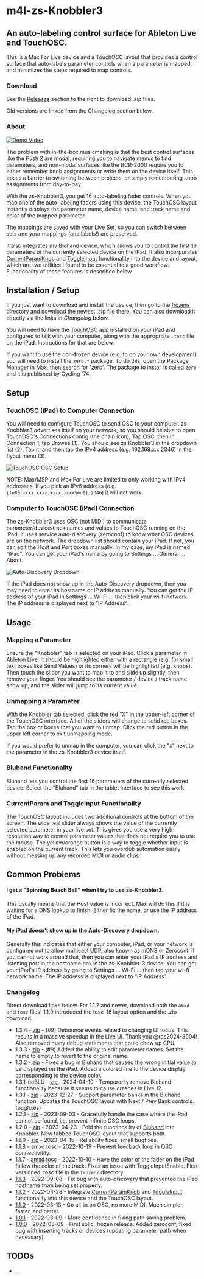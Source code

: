 # m4l-zs-Knobbler3

## An auto-labeling control surface for Ableton Live and TouchOSC.

This is a Max For Live device and a TouchOSC layout that provides a control surface that auto-labels parameter controls when a parameter is mapped, and minimizes the steps required to map controls.

### Download

See the [Releases](https://github.com/zsteinkamp/m4l-zs-Knobbler3/releases) section to the right to download .zip files.

Old versions are linked from the Changelog section below.

### About

[![Demo Video](https://img.youtube.com/vi/ab4QYbsbNW4/0.jpg)](https://www.youtube.com/watch?v=ab4QYbsbNW4)

The problem with in-the-box musicmaking is that the best control surfaces like the Push 2 are modal, requiring you to navigate menus to find parameters, and non-modal surfaces like the BCR-2000 require you to either remember knob assignments or write them on the device itself. This poses a barrier to switching between projects, or simply remembering knob assignments from day-to-day.

With the zs-Knobbler3, you get 16 auto-labeling fader controls. When you map one of the auto-labeling faders using this device, the TouchOSC layout instantly displays the parameter name, device name, and track name and color of the mapped parameter.

The mappings are saved with your Live Set, so you can switch between sets and your mappings (and labels!) are preserved.

It also integrates my [Bluhand](https://github.com/zsteinkamp/m4l-Bluhand) device, which allows you to control the first 16 parameters of the currently selected device on the iPad. It also incorporates [CurrentParamKnob](https://github.com/zsteinkamp/m4l-CurrentParamKnob) and [ToggleInput](https://github.com/zsteinkamp/m4l-js-toggleInput) functionality into the device and layout, which are two utilities I found to be essential to a good workflow. Functionality of these features is described below.

## Installation / Setup

If you just want to download and install the device, then go to the [frozen/](https://github.com/zsteinkamp/m4l-zs-Knobbler3/tree/main/frozen) directory and download the newest .zip file there. You can also download it directly via the links in _Changelog_ below.

You will need to have the [TouchOSC](https://hexler.net/touchosc) app installed on your iPad and configured to talk with your computer, along with the appropriate `.tosc` file on the iPad. Instructions for that are below.

If you want to use the non-frozen device (e.g. to do your own development) you will need to install the `zero.*` package. To do this, open the Package Manager in Max, then search for 'zero'. The package to install is called `zero` and it is published by Cycling '74.

## Setup

### TouchOSC (iPad) to Computer Connection

You will need to configure TouchOSC to send OSC to your computer. zs-Knobbler3 advertises itself on your network, so you should be able to open TouchOSC's Connections config (the chain icon), Tap OSC, then in Connection 1, tap Browse (1). You should see zs Knobbler3 in the dropdown list (2). Tap it, and then tap the IPv4 address (e.g. 192.168.x.x:2346) in the flyout menu (3).

![TouchOSC OSC Setup](images/iPadOscSetup.png)

NOTE: Max/MSP and Max For Live are limited to only working with IPv4 addresses. If you pick an IPv6 address (e.g. `[fe80:xxxx:xxxx:xxxx:xxxx%en0]:2346`) it will not work.

### Computer to TouchOSC (iPad) Connection

The zs-Knobbler3 uses OSC (not MIDI) to communicate parameter/device/track names and values to TouchOSC running on the iPad. It uses service auto-discovery (zeroconf) to know what OSC devices are on the network. The dropdown list should contain your iPad. If not, you can edit the Host and Port boxes manually. In my case, my iPad is named "iPad". You can get your iPad's name by going to Settings ... General ... About.

![Auto-Discovery Dropdown](images/autoDiscovery.png)

If the iPad does not show up in the Auto-Discovery dropdown, then you may need to enter its hostname or IP address manually. You can get the IP address of your iPad in Settings ... Wi-Fi ... then click your wi-fi network. The IP address is displayed next to "IP Address".

## Usage

### Mapping a Parameter

Ensure the "Knobbler" tab is selected on your iPad. Click a parameter in Ableton Live. It should be highlighted either with a rectangle (e.g. for small text boxes like Send Values) or its corners will be highlighted (e.g. knobs). Then touch the slider you want to map it to and slide up slightly, then remove your finger. You should see the parameter / device / track name show up, and the slider will jump to its current value.

### Unmapping a Parameter

With the Knobbler tab selected, click the red "X" in the upper-left corner of the TouchOSC interface. All of the sliders will change to solid red boxes. Tap the box or boxes that you want to unmap. Click the red button in the upper left corner to exit unmapping mode.

If you would prefer to unmap in the computer, you can click the "x" next to the parameter in the zs-Knobbler3 device itself.

### Bluhand Functionality

Bluhand lets you control the first 16 parameters of the currently selected device. Select the "Bluhand" tab in the tablet interface to see this work.

### CurrentParam and ToggleInput Functionality

The TouchOSC layout includes two additional controls at the bottom of the screen. The wide teal slider always shows the value of the currently selected parameter in your live set. This gives you use a very high-resolution way to control parameter values that does not require you to use the mouse. The yellow/orange button is a way to toggle whether input is enabled on the current track. This lets you overdub automation easily without messing up any recorded MIDI or audio clips.

## Common Problems

#### I get a "Spinning Beach Ball" when I try to use zs-Knobbler3.

This usually means that the Host value is incorrect. Max will do this if it is waiting for a DNS lookup to finish. Either fix the name, or use the IP address of the iPad.

#### My iPad doesn't show up in the Auto-Discovery dropdown.

Generally this indicates that either your computer, iPad, or your network is configured not to allow multicast UDP, also known as mDNS or Zeroconf. If you cannot work around that, then you can enter your iPad's IP address and listening port in the hostname box in the zs-Knobbler-3 device. You can get your iPad's IP address by going to Settings ... Wi-Fi ... then tap your wi-fi network name. The IP address is displayed next to "IP Address".

### Changelog

Direct download links below. For 1.1.7 and newer, download both the `amxd` and `tosc` files! 1.1.9 introduced the tosc-16 layout option and the .zip download.

- 1.3.4 - [zip](https://github.com/zsteinkamp/m4l-zs-Knobbler3/releases/download/1.3.4/zs-Knobbler3-1.3.4.zip) - (#9) Debounce events related to changing UI focus. This results in a massive speedup in the Live UI. Thank you @rds2024-3004! Also removed many debug statements that could chew up CPU.
- 1.3.3 - [zip](https://github.com/zsteinkamp/m4l-zs-Knobbler3/releases/download/1.3.3/zs-Knobbler3-1.3.3.zip) - (#9) Added the ability to edit parameter names. Set the name to empty to revert to the original name.
- 1.3.2 - [zip](https://github.com/zsteinkamp/m4l-zs-Knobbler3/releases/download/1.3.2/zs-Knobbler3-1.3.2.zip) - Fixed a bug in Bluhand that caused the wrong initial value to be displayed on the iPad. Added a colored line to the device display corresponding to the device color.
- 1.3.1-noBLU - [zip](https://github.com/zsteinkamp/m4l-zs-Knobbler3/raw/main/frozen/zs-Knobbler3-1.3.1-noBLU.zip) - 2024-04-10 - Temporarily remove Bluhand functionality because it seems to cause crashes in Live 12.
- 1.3.1 - [zip](https://github.com/zsteinkamp/m4l-zs-Knobbler3/raw/main/frozen/zs-Knobbler3-1.3.1.zip) - 2023-12-27 - Support parameter banks in the Bluhand function. Updates the TouchOSC layout with Next / Prev Bank controls. (bugfixes)
- 1.2.1 - [zip](https://github.com/zsteinkamp/m4l-zs-Knobbler3/raw/main/frozen/zs-Knobbler3-1.2.1.zip) - 2023-09-03 - Gracefully handle the case where the iPad cannot be found, i.e. prevent infinite OSC loops.
- 1.2.0 - [zip](https://github.com/zsteinkamp/m4l-zs-Knobbler3/raw/main/frozen/zs-Knobbler3-1.2.0.zip) - 2023-04-23 - Fold the functionality of [Bluhand](https://github.com/zsteinkamp/m4l-Bluhand) into Knobbler. New tabbed TouchOSC layout that supports both.
- 1.1.9 - [zip](https://github.com/zsteinkamp/m4l-zs-Knobbler3/raw/main/frozen/zs-Knobbler3-1.1.9.zip) - 2023-04-15 - Reliability fixes, small bugfixes.
- 1.1.8 - [amxd](https://github.com/zsteinkamp/m4l-zs-Knobbler3/raw/main/frozen/zs-Knobbler3-1.1.8.amxd) [tosc](https://github.com/zsteinkamp/m4l-zs-Knobbler3/raw/main/frozen/zs-Knobbler3-1.1.8.tosc) - 2022-10-19 - Prevent feedback loop in OSC connectivitity.
- 1.1.7 - [amxd](https://github.com/zsteinkamp/m4l-zs-Knobbler3/raw/main/frozen/zs-Knobbler3-1.1.7.amxd) [tosc](https://github.com/zsteinkamp/m4l-zs-Knobbler3/raw/main/frozen/zs-Knobbler3-1.1.7.tosc) - 2022-10-10 - Have the color of the fader on the iPad follow the color of the track. Fixes an issue with ToggleInputEnable. First versioned .tosc file in the `frozen/` directory.
- [1.1.3](https://github.com/zsteinkamp/m4l-zs-Knobbler3/raw/main/frozen/zs-Knobbler3-1.1.3.amxd) - 2022-09-08 - Fix bug with auto-discovery that prevented the iPad hostname from being set properly.
- [1.1.2](https://github.com/zsteinkamp/m4l-zs-Knobbler3/raw/main/frozen/zs-Knobbler3-1.1.2.amxd) - 2022-04-28 - Integrate [CurrentParamKnob](https://github.com/zsteinkamp/m4l-CurrentParamKnob) and [ToggleInput](https://github.com/zsteinkamp/m4l-js-toggleInput) functionality into this device and the TouchOSC layout.
- [1.1.0](https://github.com/zsteinkamp/m4l-zs-Knobbler3/raw/main/frozen/zs-Knobbler3-1.1.0.amxd) - 2022-03-13 - Go all-in on OSC, no more MIDI. Much simpler, faster, and better.
- [1.0.1](https://github.com/zsteinkamp/m4l-zs-Knobbler3/raw/main/frozen/zs-Knobbler3-1.0.1.amxd) - 2022-03-09 - More confidence in fixing path saving problem.
- [1.0.0](https://github.com/zsteinkamp/m4l-zs-Knobbler3/raw/main/frozen/zs-Knobbler3-1.0.0.amxd) - 2022-03-09 - First solid, frozen release. Added zeroconf, fixed bug with inserting tracks or devices (updating parameter path when necessary).

## TODOs

- ...
